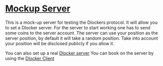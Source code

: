 # [Mockup Server](https://eddytheco.github.io/Dlockers/MockupServer/index.html)

This is a mock-up server for testing the Dlockers protocol.
It will allow you to set a Dlocker server.
For the server to start working one has to send some coins to the server account.
The server can use your position as the server position, by default it will take a random position.
Take into account your position will be disclosed publicly if you allow it. 

You can also set up a real [Dlocker server](https://github.com/EddyTheCo/DLockers/tree/main/Server)
You can book on the server by using the [Dlocker Client](https://github.com/EddyTheCo/DLockers/tree/main/Client)
